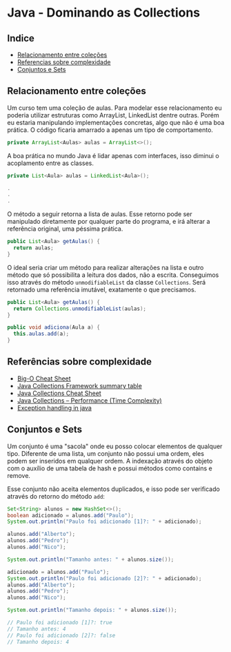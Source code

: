# Java - Dominando as Collections

## Indice

- [Relacionamento entre coleções](#relacionamento-entre-coleções)
- [Referencias sobre complexidade](#referencias-sobre-complexidade)
- [Conjuntos e Sets](#conjuntos-e-sets)

## Relacionamento entre coleções

Um curso tem uma coleção de aulas. Para modelar esse relacionamento eu poderia utilizar estruturas como ArrayList, LinkedList dentre outras. Porém eu estaria manipulando implementações concretas, algo que não é uma boa prática. O código ficaria amarrado a apenas um tipo de comportamento.

```java
private ArrayList<Aulas> aulas = ArrayList<>();
```

A boa prática no mundo Java é lidar apenas com interfaces, isso diminui o acoplamento entre as classes.

```java
private List<Aula> aulas = LinkedList<Aula>();

.
.
.

```

O método a seguir retorna a lista de aulas. Esse retorno pode ser manipulado diretamente por qualquer parte do programa, e irá alterar a referência original, uma péssima prática.

```java
public List<Aula> getAulas() {
  return aulas;
}
```

O ideal seria criar um método para realizar alterações na lista e outro método que só possibilita a leitura dos dados, não a escrita. Conseguimos isso através do método `unmodifiableList` da classe `Collections`. Será retornado uma referência imutável, exatamente o que precisamos.

```java
public List<Aula> getAulas() {
  return Collections.unmodifiableList(aulas);
}

public void adiciona(Aula a) {
  this.aulas.add(a);
}
```

## Referências sobre complexidade

- [Big-O Cheat Sheet](http://bigocheatsheet.com/)
- [Java Collections Framework summary table](http://www.codejava.net/java-core/collections/java-collections-framework-summary-table)
- [Java Collections Cheat Sheet](https://zeroturnaround.com/rebellabs/Java-Collections-cheat-sheet/)
- [Java Collections – Performance (Time Complexity)](http://infotechgems.blogspot.com.br/2011/11/java-collections-performance-time.html)
- [Exception handling in java](http://www.s4techno.com/blog/2016/07/12/exception-handling/)

## Conjuntos e Sets

Um conjunto é uma "sacola" onde eu posso colocar elementos de qualquer tipo. Diferente de uma lista, um conjunto não possui uma ordem, eles podem ser inseridos em qualquer ordem. A indexação através do objeto com o auxílio de uma tabela de hash e possui métodos como contains e remove.

Esse conjunto não aceita elementos duplicados, e isso pode ser verificado através do retorno do método `add`:

```java
Set<String> alunos = new HashSet<>();
boolean adicionado = alunos.add("Paulo");
System.out.println("Paulo foi adicionado [1]?: " + adicionado);

alunos.add("Alberto");
alunos.add("Pedro");    
alunos.add("Nico");

System.out.println("Tamanho antes: " + alunos.size());

adicionado = alunos.add("Paulo");
System.out.println("Paulo foi adicionado [2]?: " + adicionado);
alunos.add("Alberto");
alunos.add("Pedro");    
alunos.add("Nico");

System.out.println("Tamanho depois: " + alunos.size());

// Paulo foi adicionado [1]?: true
// Tamanho antes: 4
// Paulo foi adicionado [2]?: false
// Tamanho depois: 4
```
